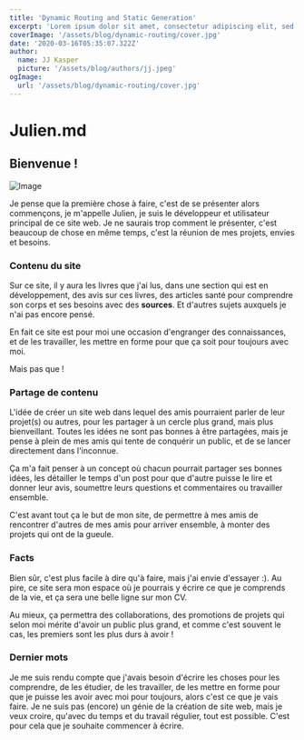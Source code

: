 ```yaml
---
title: 'Dynamic Routing and Static Generation'
excerpt: 'Lorem ipsum dolor sit amet, consectetur adipiscing elit, sed do eiusmod tempor incididunt ut labore et dolore magna aliqua. Praesent elementum facilisis leo vel fringilla est ullamcorper eget. At imperdiet dui accumsan sit amet nulla facilities morbi tempus.'
coverImage: '/assets/blog/dynamic-routing/cover.jpg'
date: '2020-03-16T05:35:07.322Z'
author:
  name: JJ Kasper
  picture: '/assets/blog/authors/jj.jpeg'
ogImage:
  url: '/assets/blog/dynamic-routing/cover.jpg'
---
```


# Julien.md

## Bienvenue !

![Image](https://www.photofunky.net/output/image/e/7/6/a/e76a0f/photofunky.gif)


Je pense que la première chose à faire, c'est de se présenter alors commençons, je m'appelle Julien, je suis le développeur et utilisateur principal de ce site web. Je ne saurais trop comment le présenter, c'est beaucoup de chose en même temps, c'est la réunion de mes projets, envies et besoins.

### Contenu du site

Sur ce site, il y aura les livres que j'ai lus, dans une section qui est en développement, des avis sur ces livres, des articles santé pour comprendre son corps et ses besoins avec des **sources**. Et d'autres sujets auxquels je n'ai pas encore pensé.

En fait ce site est pour moi une occasion d'engranger des connaissances, et de les travailler, les mettre en forme pour que ça soit pour toujours avec moi.

Mais pas que !

### Partage de contenu

L'idée de créer un site web dans lequel des amis pourraient parler de leur projet(s) ou autres, pour les partager à un cercle plus grand, mais plus bienveillant. Toutes les idées ne sont pas bonnes à être partagées, mais je pense à plein de mes amis qui tente de conquérir un public, et de se lancer directement dans l'inconnue.

Ça m'a fait penser à un concept où chacun pourrait partager ses bonnes idées, les détailler le temps d'un post pour que d'autre puisse le lire et donner leur avis, soumettre leurs questions et commentaires ou travailler ensemble.

C'est avant tout ça le but de mon site, de permettre à mes amis de rencontrer d'autres de mes amis pour arriver ensemble, à monter des projets qui ont de la gueule.


### Facts

Bien sûr, c'est plus facile à dire qu'à faire, mais j'ai envie d'essayer :). Au pire, ce site sera mon espace où je pourrais y écrire ce que je comprends de la vie, et ça sera une belle ligne sur mon CV.

Au mieux, ça permettra des collaborations, des promotions de projets qui selon moi mérite d'avoir un public plus grand, et comme c'est souvent le cas, les premiers sont les plus durs à avoir !


### Dernier mots

Je me suis rendu compte que j'avais besoin d'écrire les choses pour les comprendre, de les étudier, de les travailler, de les mettre en forme pour que je puisse les avoir avec moi pour toujours, alors c'est ce que je vais faire. Je ne suis pas (encore) un génie de la création de site web, mais je veux croire, qu'avec du temps et du travail régulier, tout est possible. C'est pour cela que je souhaite commencer à écrire.
